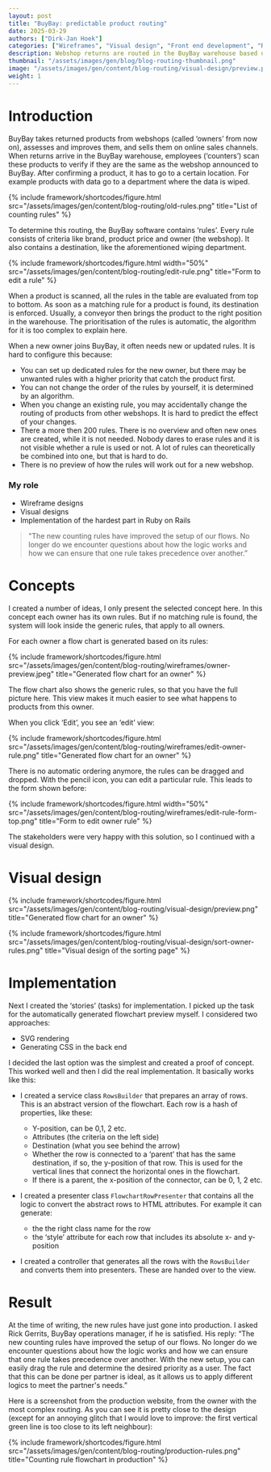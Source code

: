 ```yaml
---
layout: post
title: "BuyBay: predictable product routing"
date: 2025-03-29
authors: ["Dirk-Jan Hoek"]
categories: ["Wireframes", "Visual design", "Front end development", "Ruby on Rails"]
description: Webshop returns are routed in the BuyBay warehouse based on rules. I enhanced this system for better predictability and adaptability.
thumbnail: "/assets/images/gen/blog/blog-routing-thumbnail.png"
image: "/assets/images/gen/content/blog-routing/visual-design/preview.png"
weight: 1
---
```



# Introduction

BuyBay takes returned products from webshops (called ‘owners’ from now on), assesses and improves them, and sells them on online sales channels. When returns arrive in the BuyBay warehouse, employees (‘counters’) scan these products to verify if they are the same as the webshop announced to BuyBay. After confirming a product, it has to go to a certain location. For example products with data go to a department where the data is wiped.

{% include framework/shortcodes/figure.html src="/assets/images/gen/content/blog-routing/old-rules.png" title="List of counting rules" %}

To determine this routing, the BuyBay software contains ‘rules’. Every rule consists of criteria like brand, product price and owner (the webshop). It also contains a destination, like the aforementioned wiping department.

{% include framework/shortcodes/figure.html width="50%" src="/assets/images/gen/content/blog-routing/edit-rule.png" title="Form to edit a rule" %}

When a product is scanned, all the rules in the table are evaluated from top to bottom. As soon as a matching rule for a product is found, its destination is enforced. Usually, a conveyor then brings the product to the right position in the warehouse. The prioritisation of the rules is automatic, the algorithm for it is too complex to explain here.

When a new owner joins BuyBay, it often needs new or updated rules. It is hard to configure this because:

- You can set up dedicated rules for the new owner, but there may be unwanted rules with a higher priority that catch the product first.
- You can not change the order of the rules by yourself, it is determined by an algorithm.
- When you change an existing rule, you may accidentally change the routing of products from other webshops. It is hard to predict the effect of your changes.
- There a more then 200 rules. There is no overview and often new ones are created, while it is not needed. Nobody dares to erase rules and it is not visible whether a rule is used or not. A lot of rules can theoretically be combined into one, but that is hard to do.
- There is no preview of how the rules will work out for a new webshop.

### My role

- Wireframe designs
- Visual designs
- Implementation of the hardest part in Ruby on Rails

> "The new counting rules have improved the setup of our flows. No longer do we encounter questions about how the logic works and how we can ensure that one rule takes precedence over another.”

# Concepts

I created a number of ideas, I only present the selected concept here. In this concept each owner has its own rules. But if no matching rule is found, the system will look inside the generic rules, that apply to all owners.

For each owner a flow chart is generated based on its rules:

{% include framework/shortcodes/figure.html src="/assets/images/gen/content/blog-routing/wireframes/owner-preview.jpeg" title="Generated flow chart for an owner" %}

The flow chart also shows the generic rules, so that you have the full picture here. This view makes it much easier to see what happens to products from this owner.

When you click ‘Edit’, you see an ‘edit’ view:

{% include framework/shortcodes/figure.html src="/assets/images/gen/content/blog-routing/wireframes/edit-owner-rule.png" title="Generated flow chart for an owner" %}

There is no automatic ordering anymore, the rules can be dragged and dropped. With the pencil icon, you can edit a particular rule. This leads to the form shown before:

{% include framework/shortcodes/figure.html width="50%" src="/assets/images/gen/content/blog-routing/wireframes/edit-rule-form-top.png" title="Form to edit owner rule" %}

The stakeholders were very happy with this solution, so I continued with a visual design.

# Visual design

{% include framework/shortcodes/figure.html src="/assets/images/gen/content/blog-routing/visual-design/preview.png" title="Generated flow chart for an owner" %}

{% include framework/shortcodes/figure.html src="/assets/images/gen/content/blog-routing/visual-design/sort-owner-rules.png" title="Visual design of the sorting page" %}

# Implementation
Next I created the ‘stories’ (tasks) for implementation. I picked up the task for the automatically generated flowchart preview myself. I considered two approaches:

- SVG rendering
- Generating CSS in the back end

I decided the last option was the simplest and created a proof of concept. This worked well and then I did the real implementation. It basically works like this:

- I created a service class `RowsBuilder` that prepares an array of rows. This is an abstract version of the flowchart. Each row is a hash of properties, like these:

    - Y-position, can be 0,1, 2 etc.
    - Attributes (the criteria on the left side)
    - Destination (what you see behind the arrow)
    - Whether the row is connected to a ‘parent’ that has the same destination, if so, the y-position of that row. This is used for the vertical lines that connect the horizontal ones in the flowchart.
    - If there is a parent, the x-position of the connector, can be 0, 1, 2 etc.

- I created a presenter class `FlowchartRowPresenter` that contains all the logic to convert the abstract rows to  HTML attributes. For example it can generate:
    - the the right class name for the row
    - the ‘style’ attribute for each row that includes its absolute x- and y-position

- I created a controller that generates all the rows with the `RowsBuilder` and converts them into presenters. These are handed over to the view.

# Result

At the time of writing, the new rules have just gone into production. I asked Rick Gerrits, BuyBay operations manager, if he is satisfied. His reply: “The new counting rules have improved the setup of our flows. No longer do we encounter questions about how the logic works and how we can ensure that one rule takes precedence over another. With the new setup, you can easily drag the rule and determine the desired priority as a user. The fact that this can be done per partner is ideal, as it allows us to apply different logics to meet the partner's needs.”

Here is a screenshot from the production website, from the owner with the most complex routing. As you can see it is pretty close to the design (except for an annoying glitch that I would love to improve: the first vertical green line is too close to its left neighbour):

{% include framework/shortcodes/figure.html src="/assets/images/gen/content/blog-routing/production-rules.png" title="Counting rule flowchart in production" %}
